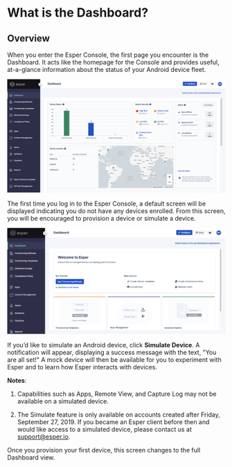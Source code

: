 # What is the Dashboard? 

## Overview

When you enter the Esper Console, the first page you encounter is the Dashboard. It acts like the homepage for the Console and provides useful, at-a-glance information about the status of your Android device fleet.

  

![Dashboard main screen](./images/1-dashboard.png)

  
  

The first time you log in to the Esper Console, a default screen will be displayed indicating you do not have any devices enrolled. From this screen, you will be encouraged to provision a device or simulate a device.

![Dashboard empty state](./images/2-emptydash.png)

  

If you’d like to simulate an Android device, click **Simulate Device**. A notification will appear, displaying a success message with the text, "You are all set!" A mock device will then be available for you to experiment with Esper and to learn how Esper interacts with devices.

**Notes**:

1.  Capabilities such as Apps, Remote View, and Capture Log may not be available on a simulated device.
    
2.  The Simulate feature is only available on accounts created after Friday, September 27, 2019. If you became an Esper client before then and would like access to a simulated device, please contact us at support@esper.io.
    

Once you provision your first device, this screen changes to the full Dashboard view.